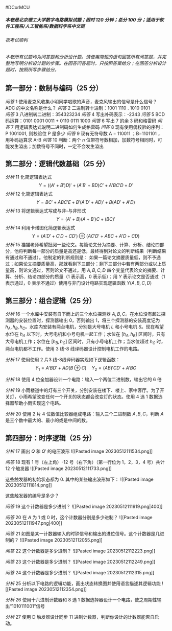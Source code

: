 #DCorMCU 

##### 本卷是北京理工大学数字电路模拟试题；限时 120 分钟；总分 100 分；适用于软件工程系/人工智能系/数据科学系中文班
###### 祝考试顺利

###### 本卷所有试题均为问答题和分析设计题。请使用简短的语句回答所有问答题，并完整地写明分析设计题的步骤。在回答问答题时，只按照答案给分；在回答分析设计题时，按照所写步骤给分。

## 第一部分：数制与编码（25 分）
*问答* 1 使用麦克风收集小明同学唱歌的声音，麦克风输出的信号是什么信号？ADC 的中文名称是什么？
*问答* 2 二进制转十进制：1001 1110 . 1010 0101  
*问答* 3 八进制转二进制：354323234
*问答* 4 写出补码表示：-2343
*问答* 5 BCD 码运算：0101 0001 0011 + 0110 0111 1000
*问答* 6 写出 7 的余 3 码和格雷码
*问答* 7 用逻辑表达式说明二进制码如何生成格雷码
*问答* 8 现有使用偶校验的序列：P 1001001, 则校验位 P 是多少
*问答* 9 现有无符号数 A = 110011 ；B=1101101 ，用补码运算求 A-B
*问答* 10 判断：两个 $n$ 位带符号数相加，加数符号相同时，可能发生溢出；加数符号不同时，一定不会发生溢出

## 第二部分：逻辑代数基础（25 分）
*分析* 11 化简逻辑表达式
$$
Y = ((A'+B')D)'+(A'B'+BD)C'+A'BC'D+D'
$$
*分析* 12 化简逻辑表达式
$$
Y = BC'+ABC'E+B'(A'D'+AD)'+B(AD'+A'D)
$$
*分析* 13 将逻辑表达式写成与非-与非形式
$$
Y = (A'+B)(A+B')C+(BC)'
$$
*分析* 14 利用卡诺图化简逻辑表达式
$$
Y = (A'D'+C'D+CD') \oplus (AC'D'+ABC+A'D+CD)
$$
*分析* 15 猫猫老师希望批阅一些论文。每篇论文分为摘要、计算、分析、结论四部分，他将判断每一部分的质量是高还是低，最终得到对论文的判断结果（判断结果有通过和不通过）。他制定的判断规则是：
如果一篇论文摘要质量低，则不予通过；如果论文摘要质量高，那就看剩下三部分：剩下三部分中若有两部分或以上质量高，则论文通过，否则论文不通过。用 $A, B, C, D$ 四个变量代表论文的摘要、计算、分析、结论四部分的质量（1 表示高，0 表示低）；用 $Y$ 表示论文是否通过（1 表示通过，0 表示不通过）使用与非门设计电路实现逻辑函数 $Y(A,B,C,D)$

## 第三部分：组合逻辑（25 分）
*分析* 16 一个水库中安装有自下而上的三个水位探测器 $A,B,C$。在水位没有超过探测器的安装位置时，探测器输出 0，否则输出 1，将三个探测器的安装高度记为 $h_{A},h_{B},h_{C}$。水库内安装有两台电机，分别是大号电机 $L$ 和小号电机 $S$。现在希望水位在 $h_{A}$ 以下时，大号电机和小号电机一起工作；水位在 $[h_{A},h_{B}]$ 区间时，只有大号电机工作；水位在 $[h_{B},h_{C}]$ 区间时，只有小号电机工作；当水位超过 $h_{C}$ 时，两台电机都不工作。使用 3 线-8 线译码器设计控制电机工作的电路。

*分析* 17 使用使用 2 片3 线-8线译码器实现如下逻辑函数：
$$
Y_{1}= A'BD'+AD(B\oplus C) \quad Y_{2} = (AB)'CD'+A'BC
$$

*分析* 18 使用 4 位全加器设计一个电路：输入一个两位二进制数，输出它的 6 倍

*分析* 19 小雨楼道中的灯有三个开关，分别安装在楼下、楼上、家中客厅。为了开关灯，小雨希望改变任何一个开关的状态都会改变灯的状态。使用 4 选 1 数据选择器帮助小雨实现这个电路。

*分析* 20 使用 2 片 4 位数值比较器组成电路：输入三个二进制数 $A, B, C$，判断 $A$ 是三个数中最大的、最小的或是中间的数。

## 第四部分：时序逻辑（25 分）
*分析* 17 画出 $Q$ 和 $Q'$ 的电压波形
![[Pasted image 20230512111534.png]]

*问答* 18 现有 1 号（左上角）-12 号（右下角）（第一行位为 1，2，3，4 号）共计 12 个触发器
![[Pasted image 20230512111733.png]]

这些触发器的初始状态都为 0. 其中的某些输出波形如下：
![[Pasted image 20230512111814.png]]

这些触发器的编号是多少？

*问答* 19 这个计数器是多少进制？
![[Pasted image 20230512111919.png|400]]

*问答* 20 在 $A$ 为 1 或 0 时，这个计数器分别是多少进制？
![[Pasted image 20230512111947.png|400]]

*问答* 21 如图是某一计数器输入的时钟信号和输出的进位信号。这个计数器是几进制的？
![[Pasted image 20230512112055.png]]

*问答* 22 这个计数器是多少进制？
![[Pasted image 20230512112223.png]]

*问答* 23 这个计数器是多少进制？
![[Pasted image 20230512112249.png]]

*问答* 24 这个计数器是多少进制？
![[Pasted image 20230512112315.png]]

*分析* 25 分析以下电路的逻辑功能，画出状态转换图并使用语言描述其逻辑功能
![[Pasted image 20230512112354.png]]

*分析* 26 使用十六进制计数器和 8 选 1 数据选择器设计一个电路，使之周期性输出“1010111001”信号

*分析* 27 使用 D 触发器设计同步 11 进制计数器，判断你设计的计数器能否自启动。



